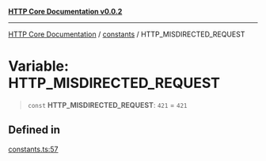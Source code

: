 [**HTTP Core Documentation v0.0.2**](../../README.md)

***

[HTTP Core Documentation](../../modules.md) / [constants](../README.md) / HTTP\_MISDIRECTED\_REQUEST

# Variable: HTTP\_MISDIRECTED\_REQUEST

> `const` **HTTP\_MISDIRECTED\_REQUEST**: `421` = `421`

## Defined in

[constants.ts:57](https://github.com/stonemjs/http-core/blob/ed7c2187bd85b6877da7cd9f8c94448716446e07/src/constants.ts#L57)
